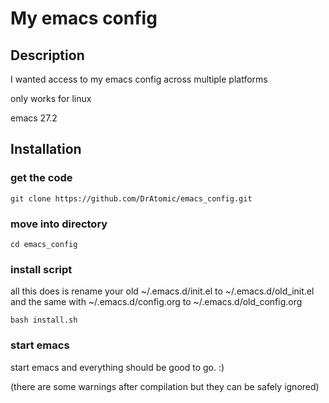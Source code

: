 # My emacs config

## Description

I wanted access to my emacs config across multiple platforms

only works for linux

emacs 27.2

## Installation

### get the code
```
git clone https://github.com/DrAtomic/emacs_config.git
```

### move into directory
```
cd emacs_config
```

### install script
all this does is rename your old ~/.emacs.d/init.el to ~/.emacs.d/old\_init.el and the same with ~/.emacs.d/config.org to ~/.emacs.d/old\_config.org

```
bash install.sh
```

### start emacs
start emacs and everything should be good to go. :)

(there are some warnings after compilation but they can be safely ignored)
